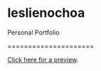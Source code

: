 # leslienochoa
Personal Portfolio

=====================

[Click here for a preview](http://leslienochoa.github.io/Portfolio/).
